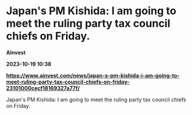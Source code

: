 # Japan's PM Kishida: I am going to meet the ruling party tax council chiefs on Friday.
**AInvest**

**2023-10-19 10:38**

**https://www.ainvest.com/news/japan-s-pm-kishida-i-am-going-to-meet-ruling-party-tax-council-chiefs-on-friday-23101000cecf18169327a77f/**

Japan's PM Kishida: I am going to meet the ruling party tax council chiefs on Friday.